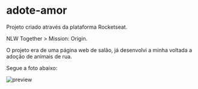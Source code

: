 # adote-amor

Projeto criado através da plataforma Rocketseat.

NLW Together > Mission: Origin.

O projeto era de uma página web de salão, já desenvolvi a minha voltada a adoção de animais de rua.

Segue a foto abaixo:

![preview](https://user-images.githubusercontent.com/73667019/149858526-8a7d664d-58c9-4365-99b3-bb9f481d9e33.png)
